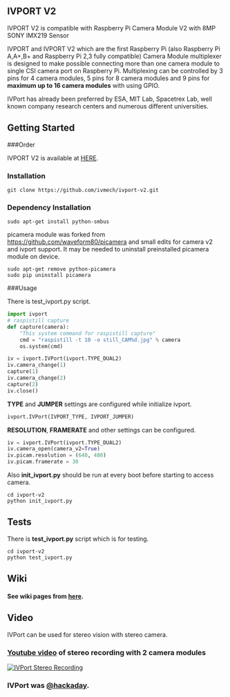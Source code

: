 IVPORT V2
--------------

IVPORT V2 is compatible with Raspberry Pi Camera Module V2 with 8MP SONY IMX219 Sensor

IVPORT and IVPORT V2 which are the first Raspberry Pi (also Raspberry Pi A,A+,B+ and Raspberry Pi 2,3 fully compatible) Camera Module multiplexer is designed to make possible connecting more than one camera module to single CSI camera port on Raspberry Pi. Multiplexing can be controlled by 3 pins for 4 camera modules, 5 pins for 8 camera modules and 9 pins for **maximum up to 16 camera modules** with using GPIO.

IVPort has already been preferred by  ESA, MIT Lab, Spacetrex Lab, well known company research centers and numerous different universities.

Getting Started
-----------------------------------

###Order

IVPORT V2 is available at [HERE](http://www.ivmech.com/magaza/ivport-v2-p-107).

### Installation

```shell
git clone https://github.com/ivmech/ivport-v2.git
```

### Dependency Installation

```shell
sudo apt-get install python-smbus
```
picamera module was forked from https://github.com/waveform80/picamera and small edits for camera v2 and ivport support. It may be needed to uninstall preinstalled picamera module on device.

```shell
sudo apt-get remove python-picamera
sudo pip uninstall picamera
```

###Usage

There is test_ivport.py script.
```python
import ivport
# raspistill capture
def capture(camera):
    "This system command for raspistill capture"
    cmd = "raspistill -t 10 -o still_CAM%d.jpg" % camera
    os.system(cmd)

iv = ivport.IVPort(ivport.TYPE_DUAL2)
iv.camera_change(1)
capture(1)
iv.camera_change(2)
capture(2)
iv.close()
```
**TYPE** and **JUMPER** settings are configured while initialize ivport.
```python
ivport.IVPort(IVPORT_TYPE, IVPORT_JUMPER)
```
**RESOLUTION**, **FRAMERATE** and other settings can be configured.
```python
iv = ivport.IVPort(ivport.TYPE_DUAL2)
iv.camera_open(camera_v2=True)
iv.picam.resolution = (640, 480)
iv.picam.framerate = 30
```
Also **init_ivport.py** should be run at every boot before starting to access camera.

```shell
cd ivport-v2
python init_ivport.py
```

Tests
------

There is **test_ivport.py** script which is for testing.
```shell
cd ivport-v2
python test_ivport.py
```

Wiki
------

#### See wiki pages from  [here](https://github.com/ivmech/ivport/wiki).

Video
-------

IVPort can be used for stereo vision with stereo camera.

### [Youtube video](https://www.youtube.com/watch?v=w4JZN7Y0d2o) of stereo recording with 2 camera modules
[![IVPort Stereo Recording](https://raw.githubusercontent.com/ivmech/ivport/master/images/ivport_stereo_01.jpg)](https://www.youtube.com/watch?v=w4JZN7Y0d2o)

### IVPort was [@hackaday](http://hackaday.com/2014/12/19/multiplexing-pi-cameras/).
